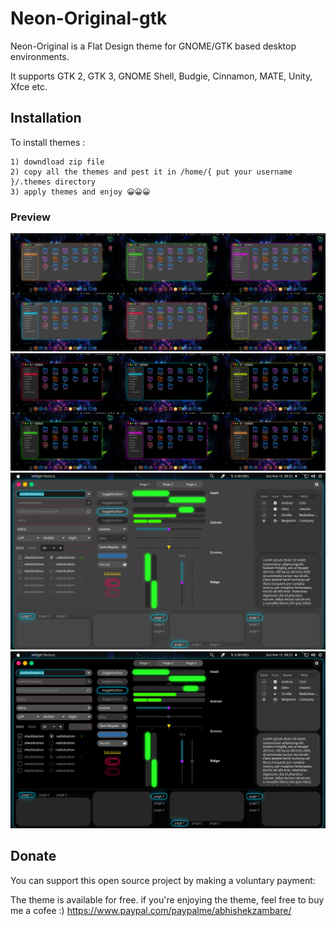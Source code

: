 # Neon-Original-gtk
Neon-Original is a Flat Design theme for GNOME/GTK based desktop environments.

It supports GTK 2, GTK 3, GNOME Shell, Budgie, Cinnamon, MATE, Unity, Xfce etc.

## Installation
To install themes :

    1) downdload zip file
    2) copy all the themes and pest it in /home/{ put your username }/.themes directory
    3) apply themes and enjoy 😀😀😀

### Preview

![Neon-Originals](preview/1.png?raw=true)
![Neon-Originals](preview/2.png?raw=true)
![Neon-Originals](preview/3.png?raw=true)
![Neon-Originals](preview/4.png?raw=true)

## Donate

You can support this open source project by making a voluntary payment:

The theme is available for free. if you're enjoying the theme, feel free to buy me a cofee :) https://www.paypal.com/paypalme/abhishekzambare/

